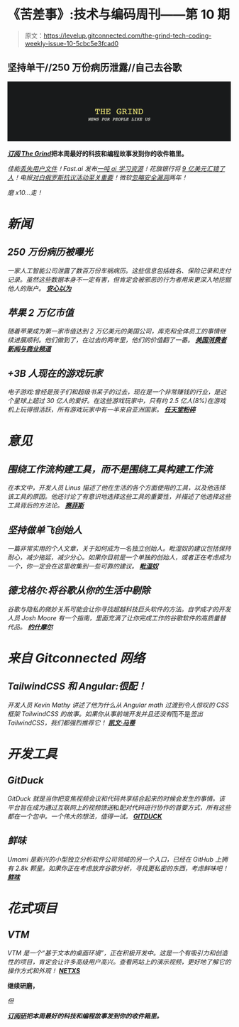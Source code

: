# 《苦差事》:技术与编码周刊——第 10 期

> 原文：<https://levelup.gitconnected.com/the-grind-tech-coding-weekly-issue-10-5cbc5e3fcad0>

## 坚持单干//250 万份病历泄露//自己去谷歌

![](img/fe2f2d64166adf12737ee57defd28bf0.png)

[***订阅 The Grind***](https://thegrind.news/)**把本周最好的科技和编程故事发到你的收件箱里。**

*佳能[丢失用户文件](https://4xdm6.r.ah.d.sendibm4.com/mk/cl/f/eQXXMAALAQ7ku2IxgoaSGtMZlLtzXIFJc73NDNntYIsi6eOTUMA_t82g6WA7i3tRYzuU0PSNzfd6TeJ7V6OHsMagxaK3F0wsCCH_knaqNAlhmGfsEGQEaRYzZHur-F0NKU9nebiZpljTANIb4lg5HfOMt_8pG6H7xJ7GX-nF724tQW6NT3AwqbwkEk7Lbw69TuyPYd7D36lqveTvK-hRqMjcg2ZuALhiOk9Ll1UOGt4v)！Fast.ai 发布[一吨 ai 学习资源](https://4xdm6.r.ah.d.sendibm4.com/mk/cl/f/FOqeGtLfhAYe7w069FEFkfYeCUtUHIeh_369ASh428S-ZQwLECAnVYnVP0nqTTjUmxHYAcfcazTnmdjCnAMmX2zpyovouw1Ms77cfmgGBVSsFkYA_wek9b8ldxcwrMqtZEauVM08UlUi2QjmmV-wQA_MXX7OrjIcMm2EY9K35SXl_BlB9BX-6a4z6wJEpdO-5iAgmZo)！花旗银行将 [9 亿美元汇错了人](https://4xdm6.r.ah.d.sendibm4.com/mk/cl/f/vVzok_sALERBhguVuorzKNmLbBxxdujPaahTtafL7u82KMenvKWpnNmj4YGjVfKfdn7UjZn_JoTDAw0cd-VeH_vtA5rlckJurnUTo9RB_Q7OXDrqLEpRWJVIk2j5uDBTgcIDnYurlGFuJHDl9JeJruqjzZdvhBJq-Jea5IWpOGGXyjQ7R9XAGGG-EuIxBok9L7nOuOkam-YAcjbJdHuf)！电报[对白俄罗斯抗议活动至关重要](https://4xdm6.r.ah.d.sendibm4.com/mk/cl/f/oLzTDjLk82gtGMPO3zfJ7IRTz6I_QL0Z2FSiXkS6N_fi-muNMgIg9ofdw8l8X22JOk1O5qVKP0kpu7W1iXOYNs-sAvM-HQ1VW5U3yO99LSl1hnesfU09kUKXxZl-REQhwQQeMBvBiB4W-h9BY95zw3Ds26y6UxmZDIungNEF1HfpWOrZMYEYqJ6nHMuZtDd3wDGTp5nWgjuLvzma0Jqw4Fye6PIMXRAiWE3G5x9DOEpHppZrCRHzL7v1qoP5I4jplxFVdOf1-R2VlA)！微软[忽略安全漏洞](https://4xdm6.r.ah.d.sendibm4.com/mk/cl/f/LodVLnGv78_S3zFmgXhoZ4LLcESqNEajr4P48OXIQ922UvGpk9XD62PoZjx1J8Yrb8dm4973TEUQ0GQ5tgxZ_rK1lNTIeNEKLk3YarFKI_Ypcxzf66WjYLohSRrBye9xGwlV_Bcpm8ryPV6rs50uIo9U7e1sVtTi39jQzbYm_hWE7FGlIdUNY2nnVNePk_amhc62i6pZT-xQ0DamIhHghi-42GZQJPMBiEW2oUy-za975DDxdnvd)两年！*

*磨 x10…走！*

# ***新闻***

## ***250 万份病历被曝光***

*一家人工智能公司泄露了数百万份车祸病历。这些信息包括姓名、保险记录和支付记录。虽然这些数据本身不一定有害，但肯定会被邪恶的行为者用来更深入地挖掘他人的账户。 [**安心以为**](https://4xdm6.r.ah.d.sendibm4.com/mk/cl/f/UFwmOppUTDHFlIr44w8oSw83--NHVcqZ2_U7LaDneZSnEQ9PmxjsPQVRvHjoUsJgOp3lFpl1ouK04fgO8nxxxmPmih93F-5P0l0WhCwnUNjd39mZFvSpv9KTPZ4EK9fvDWD6QgmueLu3IaI00JGERdUfzuhNcQujtIkfHqdNf2_h7ebOHJqWNmF8GYZffLBgLWf3M8Mn18cuvMKD4BQIc64StEp6t2dF9IRgmepqiSxK)*

## ***苹果 2 万亿市值***

*随着苹果成为第一家市值达到 2 万亿美元的美国公司，库克和全体员工的事情继续进展顺利。他们做到了，在过去的两年里，他们的价值翻了一番。 [**美国消费者新闻与商业频道**](https://4xdm6.r.ah.d.sendibm4.com/mk/cl/f/54yLzbZMlryiw1C7OHc7nTCypfMqkj5DnVkrODZCGhjNymzSLdJGxxN10jOPLiwcCZpFaxjp4_xDqo5BV-JAo2AdV26QYEJ4F4W7ZBl2tfTBXGlfSszztF1h6PAxfGYo3mytWrutzHKqXEI1nDSXpJCoJO5QBy4UrLb0yHGNqFuzRhOiqFpa7Jc_QSOTwDiFeHb5cAg9X_9ehqNLHXQjcRjIxP_w3dFgsMZaOsw)*

## ***+3B 人现在的游戏玩家***

*电子游戏:曾经是孩子们和超级书呆子的过去，现在是一个非常赚钱的行业，是这个星球上超过 30 亿人的爱好。在这些游戏玩家中，只有约 2.5 亿人(8%)在游戏机上玩得很活跃，所有游戏玩家中有一半来自亚洲国家。 [**任天堂粉碎**](https://4xdm6.r.ah.d.sendibm4.com/mk/cl/f/GmOmdOigx0VOsmbaJyNWUSFvSe_c9E5v0tEYORFgFIHf7ti-YSl-6YZXgh9LjkHlTpG51EaxKOo2LeizhFEUYUY8Lq1O49YFyybW8iPmI5TM1IODI43zIsuWwH2vYDhHTuiF3qn037wryTZDQns6nay6To0fY17Gbrxnnu4eG9a0c4BwiyMQ7w9-JkfKlrXyAYLHu5zeHLicv11io7rrF6mxMkz9yXatWK1RFEP-9j_-DPGU5Too96zd_UzriEa8Pz0)*

# ***意见***

## ***围绕工作流构建工具，而不是围绕工具构建工作流***

*在本文中，开发人员 Linus 描述了他在生活的各个方面使用的工具，以及他选择该工具的原因。他还讨论了有意识地选择这些工具的重要性，并描述了他选择这些工具背后的方法论。 [**赛菲斯**](https://4xdm6.r.ah.d.sendibm4.com/mk/cl/f/lqq-SAG-q_bQywOjO6HF4IRcrPJHZPQ8bwO6KCSO8broVc3ndR-lBbG2IrvmydYXFF4SxH7oOoGSrMWsky9K_B4vrTqpurobshURa6yLqHm96kDEUm799Wg5GxB592g-Z6UsLjHIoR3VMrahEbKa0B1LvaPX-GClY9ByAV-5wWs4fDCZ3wA)*

## ***坚持做单飞创始人***

*一篇非常实用的个人文章，关于如何成为一名独立创始人。毗湿奴的建议包括保持耐心，减少拖延，减少分心。如果你目前是一个单独的创始人，或者正在考虑成为一个，你一定会在这里收集到一些可靠的建议。 [**毗湿奴**](https://4xdm6.r.ah.d.sendibm4.com/mk/cl/f/_CBj6TLL9vh4R1naZcv0xp_JNEn-0yKwdL-5TTaXP0jcJR8ZIqwpyJxDlJ3ZUajSbY3ZSxG8UgDBZOkc3qiTNL3yLbA6ZBNphpxLoZcLxNlTLD4UtaPoJcSG68TxFUMSGAxf1Q_s_OLse-T2m23qs99AIDHcYBh7EN9Q6MteV4ieqqUU4zB5Jnw)*

## ***德戈格尔:将谷歌从你的生活中剔除***

*谷歌与隐私的微妙关系可能会让你寻找超越科技巨头软件的方法。自学成才的开发人员 Josh Moore 有一个指南，里面充满了让你完成工作的谷歌软件的高质量替代品。 [**约什摩尔**](https://4xdm6.r.ah.d.sendibm4.com/mk/cl/f/aBEQvY3948AWAvsPUuRjZUv6cuI9ikk8my1yCgARz0XQxE8I9pVbIIQVCg_lD77sEbj15Ba_Va6Hq2eeYPDXGeWbFId3Fk_rIcV-E72WGq4OkOuBRRsf7jQ-KUFygxjDH0ifTYLE_4IN5-1G15J1yNDtTIGYob68tvcTYQ)*

# ***来自 Gitconnected 网络***

## ***TailwindCSS 和 Angular:很配！***

*开发人员 Kevin Mathy 讲述了他为什么从 Angular math 过渡到令人惊叹的 CSS 框架 TailwindCSS 的故事。如果你从事前端开发并且还没有*而不是*签出 TailwindCSS，我们都强烈推荐它！ [**凯文·马蒂**](https://4xdm6.r.ah.d.sendibm4.com/mk/cl/f/4e6bKYlQZApgY61Nu-eKogwFk5Iw1vkRIw3n29vugTWQPU-kR6FEMrl4Mu_GJoRTCsIVxtb50quicpMI0q6fRjU3B_-5K54CxlFDD1pMMJcQ1APed6756uBvVadTNdu9NtaIVkl9GpiKPWur2cM8V625jcHvyZR1rDiRXd6drrFyKr72r_I9S6PSkEXuNrtouB8foaDnThlRUkAN9savtqZ8j8UQLRILTfoQ6eygfEkG)*

# ***开发工具***

## ***GitDuck***

*GitDuck 就是当你把变焦视频会议和代码共享结合起来的时候会发生的事情。该平台旨在成为通过互联网上的视频馈送*和*配对代码进行协作的首要方式，所有这些都在一个包中。一个伟大的想法，值得一试。 [**GITDUCK**](https://4xdm6.r.ah.d.sendibm4.com/mk/cl/f/mL02V8NuG8CgcusfHRw4KbuPehr_tSdRR0IVzqjTquzi8tHiU4p4q-5SrdxH0B3MldjgGGsvpLNAAWVxrQAylXsnhPRi-z5UnKXtiFuJcCBwHCnGoQXyg_t9AP03x3vJ1dxzPCCm9qlpL3lAbjQoqctOfP0)*

## ***鲜味***

*Umami 是新兴的小型独立分析软件公司领域的另一个入口，已经在 GitHub 上拥有 2.8k 颗星。如果你正在考虑放弃谷歌分析，寻找更私密的东西，考虑鲜味吧！ [**鲜味**](https://4xdm6.r.ah.d.sendibm4.com/mk/cl/f/-gjeKuZkvCE5UrpwfA929sUyD4UJdhZTGL-8XcQZhJKzCOIglUkUERl-dLy26AHvCKcC-vmumBGMS2jnWbt1fB5DLOyBYbaCLUHajzctRV_4jserFYS7hWZUx5pnY2xrHFCDVYUBrK2YVkEH5rzbt-k)*

# ***花式项目***

## ***VTM***

*VTM 是一个“基于文本的桌面环境”，正在积极开发中。这是一个有吸引力和创造性的项目，肯定会让许多高级用户高兴。查看网站上的演示视频，更好地了解它的操作方式和外观！ [**NETXS**](https://4xdm6.r.ah.d.sendibm4.com/mk/cl/f/1HaLbWWQQj79gRYC1mpja3aaFaaYx83DvyHwcjl-mxW2RW8SHQguNtypjERleOJcfjt0Hjn4rViaP7NADXFFPYfIvoNEw5FiDbAOgqX6ICqF5btJmUEuxv45qT-Qxcxjceajj9N82TAxi4uYEXo-YSOWxOkdxQcA_w)*

**继续研磨，**

*但*

*[***订阅研***](https://thegrind.news/)**把本周最好的科技和编程故事发到你的收件箱里。***